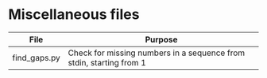 # Miscellaneous files

| File | Purpose |
| --- | --- |
| find_gaps.py | Check for missing numbers in a sequence from stdin, starting from 1 |


